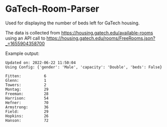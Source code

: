# GaTech-Room-Parser

Used for displaying the number of beds left for GaTech housing.

The data is collected from https://housing.gatech.edu/available-rooms using an API call to https://housing.gatech.edu/rooms/FreeRooms.json?_=1655904358700

Example output:
```
Updated on: 2022-06-22 11:50:04
Using Config: {'gender': 'Male', 'capacity': 'Double', 'beds': False}

Fitten:          6
Glenn:           1
Towers:          2
Montag:          29
Freeman:         28
Harrison:        54
Hefner:          70
Armstrong:       36
Field:           29
Hopkins:         26
Hanson:          72
```
